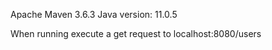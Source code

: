 
Apache Maven 3.6.3 
Java version: 11.0.5

When running execute a get request to localhost:8080/users
